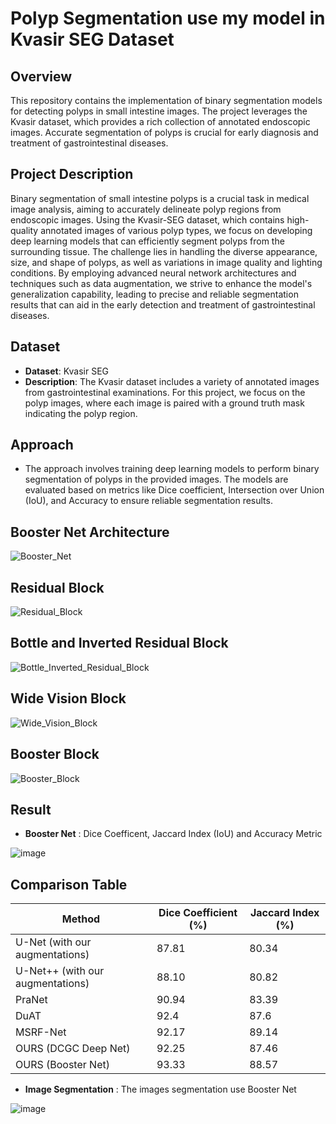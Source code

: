 # Polyp Segmentation use my model in Kvasir SEG Dataset
## Overview
This repository contains the implementation of binary segmentation models for detecting polyps in small intestine images. The project leverages the Kvasir dataset, which provides a rich collection of annotated endoscopic images. Accurate segmentation of polyps is crucial for early diagnosis and treatment of gastrointestinal diseases.

## Project Description 
Binary segmentation of small intestine polyps is a crucial task in medical image analysis, aiming to accurately delineate polyp regions from endoscopic images. Using the Kvasir-SEG dataset, which contains high-quality annotated images of various polyp types, we focus on developing deep learning models that can efficiently segment polyps from the surrounding tissue. The challenge lies in handling the diverse appearance, size, and shape of polyps, as well as variations in image quality and lighting conditions. By employing advanced neural network architectures and techniques such as data augmentation, we strive to enhance the model's generalization capability, leading to precise and reliable segmentation results that can aid in the early detection and treatment of gastrointestinal diseases.

## Dataset
- **Dataset**: Kvasir SEG
- **Description**: The Kvasir dataset includes a variety of annotated images from gastrointestinal examinations. For this project, we focus on the polyp images, where each image is paired with a ground truth mask indicating the polyp region.

## Approach
- The approach involves training deep learning models to perform binary segmentation of polyps in the provided images. The models are evaluated based on metrics like Dice coefficient, Intersection over Union (IoU), and Accuracy to ensure reliable segmentation results.

## Booster Net Architecture

![Booster_Net](https://github.com/user-attachments/assets/408301a9-e29e-43de-ab98-ac1f69e191b0)

## Residual Block

![Residual_Block](https://github.com/user-attachments/assets/190be075-ba6e-41b1-8146-bf246f5c57d6)


## Bottle and Inverted Residual Block

![Bottle_Inverted_Residual_Block](https://github.com/user-attachments/assets/a770b534-b0bd-4843-89d5-9829020b1e0e)


## Wide Vision Block

![Wide_Vision_Block](https://github.com/user-attachments/assets/5de2867a-11ff-4c62-8cdc-62dae308e580)

## Booster Block

![Booster_Block](https://github.com/user-attachments/assets/44dcd9c5-2b7b-447a-820e-2890adb17e1d)

## Result
- **Booster Net** : Dice Coefficent, Jaccard Index (IoU) and Accuracy Metric

![image](https://github.com/user-attachments/assets/b757c5e6-d571-42ed-8615-a809f212151b)

## Comparison Table

| Method | Dice Coefficient (%) | Jaccard Index (%) |
|----------|----------|----------|
| U-Net (with our augmentations) | 87.81 | 80.34 |
| U-Net++ (with our augmentations) | 88.10 | 80.82 |
| PraNet | 90.94 | 83.39 |
| DuAT | 92.4 | 87.6 |
| MSRF-Net | 92.17 | 89.14 |
| OURS (DCGC Deep Net) | 92.25 | 87.46 |
| OURS (Booster Net) | 93.33 | 88.57 |

- **Image Segmentation** : The images segmentation use Booster Net

![image](https://github.com/user-attachments/assets/5c42411a-c6da-430f-87e4-f56750c79640)
